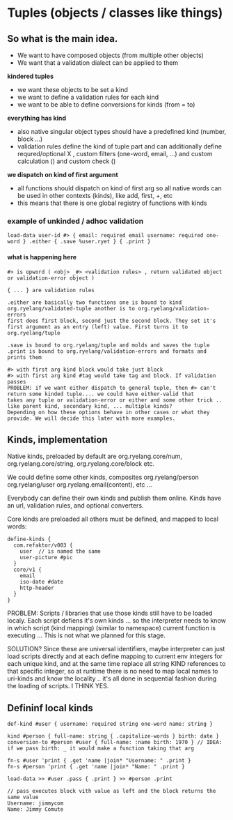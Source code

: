 # Tuples (objects / classes like things)

## So what is the main idea.

* We want to have composed objects (from multiple other objects)
* We want that a validation dialect can be applied to them

**kindered tuples**

* we want these objects to be set a kind
* we want to define a validation rules for each kind
* we want to be able to define conversions for kinds (from = to)

**everything has kind**

* also native singular object types should have a predefined kind (number, block ...)
* validation rules define the kind of tuple part and can additionally define requred/optional X , custom filters (one-word, email, ...)
  and custom calculation () and custom check ()

**we dispatch on kind of first argument**
* all functions should dispatch on kind of first arg so all native words can be used in other contexts (kinds), like add, first, +,  etc
* this means that there is one global registry of functions with kinds

### example of unkinded / adhoc validation

    load-data user-id #> { email: required email username: required one-word } .either { .save %user.ryet } { .print }
    
#### what is happening here
    #> is opword ( <obj> _#> <validation rules> , return validated object or validation-error object )
    
    { ... } are validation rules
    
    .either are basically two functions one is bound to kind org.ryelang/validated-tuple another is to org.ryelang/validation-errors
    first does first block, second just the second block. They set it's first argument as an entry (left) value. First turns it to 
    org.ryelang/tuple
    
    .save is bound to org.ryelang/tuple and molds and saves the tuple
    .print is bound to org.ryelang/validation-errors and formats and prints them
    
    #> with first arg kind block would take just block
    #> with first arg kind #tag would take tag and block. If validation passes 
    PROBLEM: if we want either dispatch to general tuple, then #> can't return some kinded tuple.... we could have either-valid that 
    takes any tuple or validation-error or either and some other trick .. like parent kind, secondary kind, ... multiple kinds? 
    Depending on how these options behave in other cases or what they provide. We will decide this later with more examples.
    
## Kinds, implementation

Native kinds, preloaded by default are org.ryelang.core/num, org.ryelang.core/string, org.ryelang.core/block  etc.

We could define some other kinds, composites org.ryelang/person org.ryelang/user org.ryelang.email(content), etc ...

Everybody can define their own kinds and publish them online. Kinds have an url, validation rules, and optional converters.

Core kinds are preloaded all others must be defined, and mapped to local words:

    define-kinds {
      com.refaktor/v003 {
        user  // is named the same
        user-picture #pic
      }
      core/v1 {
        email
        iso-date #date
        http-header
      }
    }

PROBLEM:
Scripts / libraries that use those kinds still have to be loaded localy. Each script defiens it's own kinds ... so the interpreter needs to know in which script (kind mapping) (similar to namespace) current function is executing ... This is not what we planned for this stage.

SOLUTION?
Since these are universal identifiers, maybe interpreter can just load scripts directly and at each define mapping to current env integers for each unique kind, and at the same time replace all string KIND references to that specific integer, so at runtime there is no need to map local names to uri-kinds and know the locality .. it's all done in sequential fashion during the loading of scripts.
I THINK YES.


## Defininf local kinds

    def-kind #user { username: required string one-word name: string }
    
    kind #person { full-name: string { .capitalize-words } birth: date }
    conversion-to #person #user { full-name: :name birth: 1970 } // IDEA: if we pass birth: _ it would make a function taking that arg
    
    fn-s #user 'print { .get 'name |join* "Username: " .print }
    fn-s #person 'print { .get 'name |join* "Name: " .print }
    
    load-data >> #user .pass { .print } >> #person .print
    
    // pass executes block vith value as left and the block returns the same value
    Username: jimmycom
    Name: Jimmy Comute
    
    
